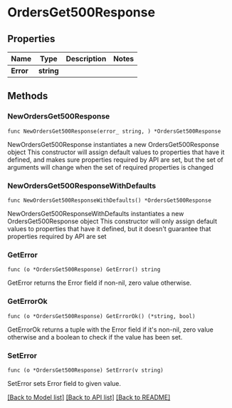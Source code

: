 # OrdersGet500Response

## Properties

Name | Type | Description | Notes
------------ | ------------- | ------------- | -------------
**Error** | **string** |  | 

## Methods

### NewOrdersGet500Response

`func NewOrdersGet500Response(error_ string, ) *OrdersGet500Response`

NewOrdersGet500Response instantiates a new OrdersGet500Response object
This constructor will assign default values to properties that have it defined,
and makes sure properties required by API are set, but the set of arguments
will change when the set of required properties is changed

### NewOrdersGet500ResponseWithDefaults

`func NewOrdersGet500ResponseWithDefaults() *OrdersGet500Response`

NewOrdersGet500ResponseWithDefaults instantiates a new OrdersGet500Response object
This constructor will only assign default values to properties that have it defined,
but it doesn't guarantee that properties required by API are set

### GetError

`func (o *OrdersGet500Response) GetError() string`

GetError returns the Error field if non-nil, zero value otherwise.

### GetErrorOk

`func (o *OrdersGet500Response) GetErrorOk() (*string, bool)`

GetErrorOk returns a tuple with the Error field if it's non-nil, zero value otherwise
and a boolean to check if the value has been set.

### SetError

`func (o *OrdersGet500Response) SetError(v string)`

SetError sets Error field to given value.



[[Back to Model list]](../README.md#documentation-for-models) [[Back to API list]](../README.md#documentation-for-api-endpoints) [[Back to README]](../README.md)


